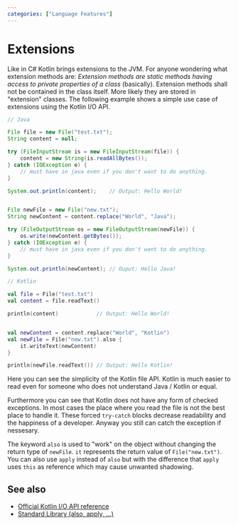 ```yaml
---
categories: ["Language Features"]
---
```


# Extensions

Like in C# Kotlin brings extensions to the JVM. For anyone wondering what extension methods are: _Extension methods are static methods having access to private properties of a class_ (basically). Extension methods shall not be contained in the class itself. More likely they are stored in "extension" classes. The following example shows a simple use case of extensions using the Kotlin I/O API.

```java
// Java

File file = new File("test.txt");
String content = null;

try (FileInputStream is = new FileInputStream(file)) {
    content = new String(is.readAllBytes());
} catch (IOException e) {
    // must have in java even if you don't want to do anything.
}

System.out.println(content);    // Output: Hello World!


File newFile = new File("new.txt");
String newContent = content.replace("World", "Java");

try (FileOutputStream os = new FileOutputStream(newFile)) {
    os.write(newContent.getBytes());
} catch (IOException e) {
    // must have in java even if you don't want to do anything.
}

System.out.println(newContent); // Ouput: Hello Java!
```

```kotlin
// Kotlin

val file = File("test.txt")
val content = file.readText()

println(content)            // Output: Hello World!


val newContent = content.replace("World", "Kotlin")
val newFile = File("new.txt").also {
    it.writeText(newContent)
}

println(newFile.readText()) // Output: Hello Kotlin!
```

Here you can see the simplicity of the Kotlin file API. Kotlin is much easier to read even for someone who does not understand Java / Kotlin or equal.

Furthermore you can see that Kotlin does not have any form of checked exceptions. In most cases the place where you read the file is not the best place to handle it. These forced `try-catch` blocks decrease readability and the happiness of a developer. Anyway you still can catch the exception if nessesary.

The keyword `also` is used to "work" on the object without changing the return type of `newFile`. `it` represents the return value of `File("new.txt")`. You can also use `apply` instead of `also` but with the difference that `apply` uses `this` as reference which may cause unwanted shadowing.

## See also

* [Official Kotlin I/O API reference](https://kotlinlang.org/api/latest/jvm/stdlib/kotlin.io/index.html)
* [Standard Library (also, apply, ...)](https://kotlinlang.org/docs/reference/whatsnew11.html#standard-library)